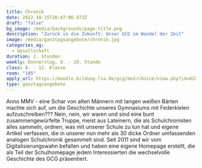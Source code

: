 ```yaml
---
title: Chronik
date: 2022-10-15T16:47:06.973Z
draft: "false"
bg_image: /media/backgrounds/page-title.png
description: "Zurück in die Zukunft: Unser GCG im Wandel der Zeit"
image: /media/ganztagsangebote/chronik.jpg
categories_ag:
  - Gesellschaft
duration: 2. Stunden
weekly: Donnerstag, 9. - 10. Stunde
class: 8. - 12. Klasse
room: "105"
apply_url: https://moodle.bildung-lsa.de/gcg/mod/choice/view.php?id=828
type: ganztagsangebote
---
```

Anno MMV - eine Schar von alten Männern mit langen weißen Bärten machte sich auf, um die Geschichte unseres Gymnasiums mit Federkielen aufzuschreiben??? Nein, nein, wir waren und sind eine bunt zusammengewürfelte Truppe, meist aus Lateinern, die als Schulchronisten alles sammeln, ordnen, was mit unserer Schule zu tun hat und eigene Artikel verfassen, die in unserer nun mehr als 30 dicke Ordner umfassenden analogen Schulchronik gesammelt sind. Seit 2011 sind wir vom Digitalisierungswahn befallen und haben eine eigene Homepage erstellt, die als Teil der Schulhomepage jedem Interessierten die wechselvolle Geschichte des GCG präsentiert.
